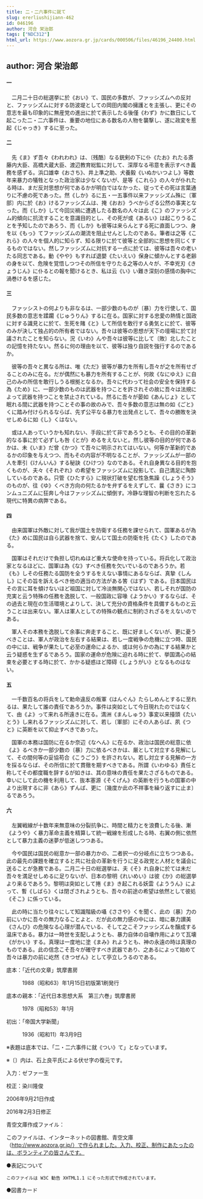 ```yaml
---
title: 二・二六事件に就て
slug: ererliushijiann-462
id: 046196
author: 河合 栄治郎
tags: ["NDC312"]
html_url: https://www.aozora.gr.jp/cards/000506/files/46196_24400.html
---
```


## author: 河合 栄治郎

#### 一




　二月二十日の総選挙に於《おい》て、国民の多数が、ファッシズムへの反対と、ファッシズムに対する防波堤としての岡田内閣の擁護とを主張し、更にその意志を最も印象的に無産党の進出に於て表示したる後僅《わず》かに数日にして起こった二・二六事件は、重要の地位にある数名の人物を襲撃し、遂に政変を惹起《じゃっき》するに至った。



#### 二




　先《ま》ず吾々《われわれ》は、〔残酷〕なる銃剣の下に仆《たお》れたる斎藤内大臣、高橋大蔵大臣、渡辺教育総監に対して、深厚なる弔意を表示すべき義務を感ずる。浜口雄幸《おさち》、井上準之助、犬養毅《いぬかいつよし》等数年来暴力の犠牲となった政治家は少なくないが、是等《これら》の人々が仆れたる時は、まだ反対思想が何であるかが明白ではなかった、従ってその死は言葉通りに不慮の死であった。然《しか》るに五・一五事件以来ファッシズム殊に〔軍部〕内に於《お》けるファッシズムは、掩《おお》うべからざる公然の事実となった。而《しか》して今回災禍に遭遇したる数名の人々は此《こ》のファッシズム的傾向に抗流することを意識目的とし、その死が或《あるい》は起こりうることを予知したのであろう、而《しか》も彼等は来らんとする死に直面しつつ、身を以《もっ》てファッシズムの潮流を阻止せんとしたのである。筆者は之等《これら》の人々を個人的に知らず、知る限りに於て彼等と全部的に思想を同じくするものではない。然しファッシズムに対抗する一点に於ては、彼等は吾々の老いたる同志である。動《やや》もすれば退嬰《たいえい》保身に傾かんとする老齢の身を以て、危険を覚悟しつつその所信を守りたる之等の人々が、不幸兇刃《きょうじん》に仆るとの報を聞けるとき、私は云《い》い難き深刻の感情の胸中に渦巻けるを感じた。



#### 三




　ファッシストの何よりも非なるは、一部少数のものが〔暴〕力を行使して、国民多数の意志を蹂躙《じゅうりん》するに在る。国家に対する忠愛の熱情と国政に対する識見とに於て、生死を賭《と》して所信を敢行する勇気とに於て、彼等のみが決して独占的の所有者ではない。吾々は彼等の思想が天下の壇場に於て討議されたことを知らない。況《いわ》んや吾々は彼等に比して〔敗〕北したことの記憶を持たない。然るに何の理由を以て、彼等は独り自説を強行するのであるか。

　彼等の吾々と異なる所は、唯《ただ》彼等が暴力を所有し吾々が之を所有せざることのみに在る。だが偶然にも暴力を所有することが、何故《なにゆえ》に自己のみの所信を敢行しうる根拠となるか。吾々に代わって社会の安全を保持する為《ため》に、一部少数のものは武器を持つことを許されその故に吾々は法規によって武器を持つことを禁止されている。然るに吾々が晏如《あんじょ》として眠れる間に武器を持つことその事の故のみで、吾々多数の意志は無の如《ごと》くに踏み付けられるならば、先ず公平なる暴力を出発点として、吾々の勝敗を決せしめるに如《し》くはない。

　或は人あっていうかも知れない、手段に於て非であろうとも、その目的の革新的なる事に於て必ずしも咎《とが》めるをえないと。然し彼等の目的が何であるかは、未《いま》だ曾《かつ》て吾々に明示されてはいない。何等か革新的であるかの印象を与えつつ、而もその内容が不明なることが、ファッシズムが一部の人を牽引《けんいん》する秘訣《ひけつ》なのである。それ自身異なる目的を抱くものが、夫々《それぞれ》の希望をファッシズムに投影して、自己満足に陶酔しているのである。只管《ひたすら》に現状打破を望む性急焦躁《しょうそう》のものが、往《ゆ》くべき方向の何たるかを弁ずるをえずして、曩《さき》にコンムュニズムに狂奔し今はファッシズムに傾倒す。冷静な理智の判断を忘れたる現代に特異の病弊である。



#### 四




　由来国軍は外敵に対して我が国土を防衛する任務を課せられて、国軍あるが為《た》めに国民は自ら武器を捨て、安んじて国土の防衛を托《たく》したのである。

　国軍はそれだけで負担し切れぬほど重大な使命を持っている。将兵化して政治家となるほどに、国軍は為《な》すべき任務を欠いでいるのであろうか。若《も》しその任務たる国防を全うするをえない事情にあるならば、真摯《しんし》にその旨を訴えるべき他の適当の方法がある筈《はず》である。日本国民はその言に耳を傾けないほど祖国に対して冷淡無関心ではない、若しそれが国防の充実と云う特殊の任務を逸脱して、一般国政に容喙《ようかい》するならば、その過去と現在の生活環境とよりして、決して充分の資格条件を具備するものと云うことは出来ない。軍人は軍人としての特殊の観点に制約されざるをえないのである。

　軍人その本務を逸脱して余事に奔走すること、既に好ましくないが、更に憂うべきことは、軍人が政治を左右する結果は、若し一度戦争の危機に立つ時、国民の中には、戦争が果たして必至の運命によるか、或は何らかの為にする結果かと云う疑惑を生ずるであろう。国家の運命が危険に迫れる時に於て、挙国満心の結束を必要とする時に於て、かかる疑惑ほど障碍《しょうがい》となるものはない。



#### 五




　一千数百名の将兵をして勅命違反の叛軍《はんぐん》たらしめんとするに至れるは、果たして誰の責任であろうか。事件は突如として今日現れたのではなくて、由《よ》って来れる所遠きに在る。満洲《まんしゅう》事変以来擡頭《たいとう》し来れるファッシズムに対して、若し〔軍部〕にその人あらば、夙《つと》に英断を以て抑止すべきであった。

　国軍の本務は国防に在るか奈辺《なへん》に在るか、政治は国民の総意に依《よ》るべきか一部少数の〔暴〕力に依るべきかは、厳として対立する見解にして、その間何等の妥協苟合《こうごう》を許されない。若し対立する見解の一方を採るならば、その所信に於て貫徹を期すべきである。所謂《いわゆる》責任と称してその都度職を辞するが如きは、其の意味の責任を果たさざるものである。幸いにして此の機を利用して、抜本塞源《そくげん》の英断を行うもの国軍の中より出現するに非《あら》ずんば、更に〔幾度か此の不祥事を繰り返すに止ま〕るであろう。



#### 六




　左翼戦線が十数年来無意味の分裂抗争に、時間と精力とを浪費したる後、漸《ようや》く暴力革命主義を精算して統一戦線を形成したる時、右翼の側に依然として暴力主義の迷夢が低迷しつつある。

　今や国民は国民の総意か一部の暴力かの、二者択一の分岐点に立ちつつある。此の最先の課題を確立すると共に社会の革新を行うに足る政党と人材とを議会に送ることが急務である。二月二十日の総選挙は、夫《そ》れ自身に於ては未だ吾々を満足せしめるに足りないが、日本の黎明《れいめい》は彼《か》の総選挙より来るであろう。黎明は突如として捲《ま》き起これる妖雲《よううん》によって、暫《しばら》くは閉ざされようとも、吾々の前途の希望は依然として彼処《そこ》に係っている。

　此の時に当たり往々にして知識階級の囁《ささや》くを聞く、此の〔暴〕力の前にいかに吾々の無力なることよと、だが此の無力感の中には、暗に暴力讃美《さんび》の危険なる心理が潜んでいる、そして之こそファッシズムを醸成する温床である。暴力は一時世を支配しようとも、暴力自体の自壊作用によりて瓦壊《がかい》する。真理は一度地に塗《まみ》れようとも、神の永遠の時は真理のものである。此の信念こそ吾々が確守すべき武器であり、之あるによって始めて吾々は暴力の前に屹然《きつぜん》として亭立しうるのである。













底本：「近代の文章」筑摩書房

　　　1988（昭和63）年1月15日初版第1刷発行

底本の親本：「近代日本思想大系　第三六巻」筑摩書房

　　　1978（昭和53）年1月

初出：「帝国大学新聞」

　　　1936（昭和11）年3月9日

※表題は底本では、「二・二六事件に就《つい》て」となっています。

※〔〕内は、石上良平氏による伏せ字の復元です。

入力：ゼファー生

校正：染川隆俊

2006年9月21日作成

2016年2月3日修正

青空文庫作成ファイル：

このファイルは、インターネットの図書館、青空文庫（http://www.aozora.gr.jp/）で作られました。入力、校正、制作にあたったのは、ボランティアの皆さんです。











●表記について


	このファイルは W3C 勧告 XHTML1.1 にそった形式で作成されています。







●図書カード